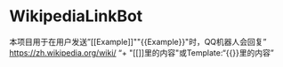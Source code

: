 # WikipediaLinkBot
本项目用于在用户发送”[[Example]]""{{Example}}"时，QQ机器人会回复” https://zh.wikipedia.org/wiki/ “+ "[[]]里的内容"或Template:“{{}}里的内容”
